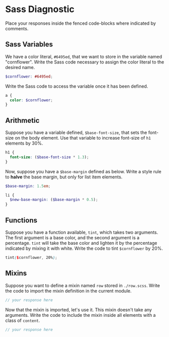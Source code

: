 # Sass Diagnostic

Place your responses inside the fenced code-blocks where indicated by comments.

## Sass Variables

We have a color literal, `#6495ed`, that we want to store in the variable named
"cornflower". Write the Sass code necessary to assign the color literal to the
desired name.

```scss
$cornflower: #6495ed;
```

Write the Sass code to access the variable once it has been defined.

```scss
a {
  color: $cornflower;
}
```

## Arithmetic

Suppose you have a variable defined, `$base-font-size`, that sets the font-size
on the body element. Use that variable to increase font-size of `h1`
elements by 30%.

```scss
h1 {
  font-size: ($base-font-size * 1.3);
}
```

Now, suppose you have a `$base-margin` defined as below. Write a style rule to
**halve** the base margin, but only for list item elements.

```scss
$base-margin: 1.5em;
```

```scss
li {
  $new-base-margin: ($base-margin * 0.5);
}
```

## Functions

Suppose you have a function available, `tint`, which takes two arguments. The
first argument is a base color, and the second argument is a percentage. `tint`
will take the base color and lighten it by the percentage indicated by mixing it
with white. Write the code to tint `$cornflower` by 20%.

```scss
tint($cornflower, 20%);
```

## Mixins

Suppose you want to define a mixin named `row` stored in `./row.scss`. Write the
code to import the mixin definition in the current module.

```scss
// your response here
```

Now that the mixin is imported, let's use it. This mixin doesn't take any
arguments. Write the code to include the mixin inside all elements with a
class of `content`.

```scss
// your response here
```
